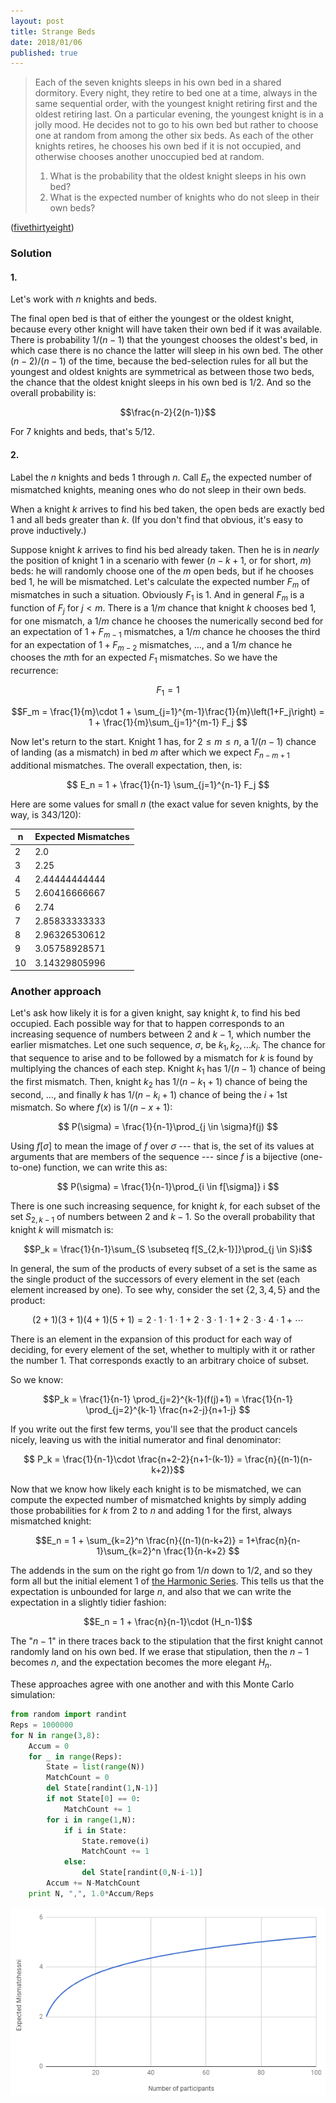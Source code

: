 ```yaml
---
layout: post
title: Strange Beds
date: 2018/01/06
published: true
---
```


>Each of the seven knights sleeps in his own bed in a shared dormitory. Every night, they retire to bed one at a time, always in the same sequential order, with the youngest knight retiring first and the oldest retiring last. On a particular evening, the youngest knight is in a jolly mood. He decides not to go to his own bed but rather to choose one at random from among the other six beds. As each of the other knights retires, he chooses his own bed if it is not occupied, and otherwise chooses another unoccupied bed at random.
>
>1. What is the probability that the oldest knight sleeps in his own bed?
>2. What is the expected number of knights who do not sleep in their own beds?

<!--more-->

([fivethirtyeight](https://fivethirtyeight.com/features/where-will-the-seven-dwarfs-sleep-tonight/))

### Solution

#### 1.

Let's work with $n$ knights and beds.

The final open bed is that of either the youngest or the oldest knight, because every other knight will have taken their own bed if it was available. There is probability $1/(n-1)$ that the youngest chooses the oldest's bed, in which case there is no chance the latter will sleep in his own bed. The other $(n-2)/(n-1)$ of the time, because the bed-selection rules for all but the youngest and oldest knights are symmetrical as between those two beds, the chance that the oldest knight sleeps in his own bed is $1/2$. And so the overall probability is:

$$\frac{n-2}{2(n-1)}$$

For $7$ knights and beds, that's $5/12$.

#### 2.

Label the $n$ knights and beds $1$ through $n$. Call $E_n$ the expected number of mismatched knights, meaning ones who do not sleep in their own beds. 

When a knight $k$ arrives to find his bed taken, the open beds are exactly bed $1$ and all beds greater than $k$. (If you don't find that obvious, it's easy to prove inductively.)

Suppose knight $k$ arrives to find his bed already taken. Then he is in _nearly_ the position of knight $1$ in a scenario with fewer ($n-k+1$, or for short, $m$) beds: he will randomly choose one of the $m$ open beds, but if he chooses bed $1$, he will be mismatched. Let's calculate the expected number $F_m$ of mismatches in such a situation.  Obviously $F_1$ is $1$. And in general $F_m$ is a function of $F_j$ for $j<m$. There is a $1/m$ chance that knight $k$ chooses bed $1$, for one mismatch, a $1/m$ chance he chooses the numerically second bed for an expectation of $1+F_{m-1}$ mismatches, a $1/m$ chance he chooses the third for an expectation of $1 + F_{m-2}$ mismatches, $\ldots$, and a $1/m$ chance he chooses the $m$th for an expected $F_1$ mismatches. So we have the recurrence:

$$F_1 = 1$$

$$F_m = \frac{1}{m}\cdot 1 + \sum_{j=1}^{m-1}\frac{1}{m}\left(1+F_j\right)
= 1 + \frac{1}{m}\sum_{j=1}^{m-1} F_j
$$

Now let's return to the start. Knight $1$ has, for $2\leq m \leq n$, a $1/(n-1)$ chance of landing (as a mismatch) in bed $m$ after which we expect $F_{n-m+1}$ additional mismatches. The overall expectation, then, is:

$$ E_n = 1 + \frac{1}{n-1} \sum_{j=1}^{n-1} F_j
$$

Here are some values for small $n$ (the exact value for seven knights, by the way, is $343/120$):

n | Expected Mismatches 
--- |:---
2 | 2.0
3 | 2.25
4 | 2.44444444444
5 | 2.60416666667
6 | 2.74
7 | 2.85833333333
8 | 2.96326530612
9 | 3.05758928571
10 | 3.14329805996

### Another approach

Let's ask how likely it is for a given knight, say knight $k$, to find his bed occupied. Each possible way for that to happen corresponds to an increasing sequence of numbers between $2$ and $k-1$, which number the earlier mismatches. Let one such sequence, $\sigma$, be $k_1,k_2,...k_i$. The chance for that sequence to arise and to be followed by a mismatch for $k$ is found by multiplying the chances of each step. Knight $k_1$ has $1/(n-1)$ chance of being the first mismatch. Then, knight $k_2$ has $1/(n-k_1+1)$ chance of being the second, $\ldots$, and finally $k$ has $1/(n-k_i+1)$ chance of being the $i+1$st mismatch. So where $f(x)$ is $1/(n-x+1)$:

$$ P(\sigma) = \frac{1}{n-1}\prod_{j \in \sigma}f(j) $$

Using $f[\sigma]$ to mean the image of $f$ over $\sigma$ --- that is, the set of its values at arguments that are members of the sequence --- since $f$ is a bijective (one-to-one) function, we can write this as:

$$ P(\sigma) = \frac{1}{n-1}\prod_{i \in f[\sigma]} i $$

There is one such increasing sequence, for knight $k$, for each subset of the set $S_{2,k-1}$ of numbers between $2$ and $k-1$. So the overall probability that knight $k$ will mismatch is:

$$P_k =  \frac{1}{n-1}\sum_{S \subseteq f[S_{2,k-1}]}\prod_{j \in S}i$$

In general, the sum of the products of every subset of a set is the same as the single product of the successors of every element in the set (each element increased by one). To see why, consider the set $\{2,3,4,5\}$ and the product:

$$(2+1)(3+1)(4+1)(5+1) = 2\cdot 1\cdot 1 \cdot 1 +2\cdot 3 \cdot 1 \cdot 1 +2\cdot 3 \cdot 4 \cdot 1 + \cdots$$

There is an element in the expansion of this product for each way of deciding, for every element of the set, whether to multiply with  it or rather the number $1$. That corresponds exactly to an arbitrary choice of subset.

So we know:

$$P_k = \frac{1}{n-1} \prod_{j=2}^{k-1}(f(j)+1) = \frac{1}{n-1} \prod_{j=2}^{k-1} \frac{n+2-j}{n+1-j}
$$

If you write out the first few terms, you'll see that the product cancels nicely, leaving us with the initial numerator and final denominator:

$$ P_k = \frac{1}{n-1}\cdot \frac{n+2-2}{n+1-(k-1)} = 
\frac{n}{(n-1)(n-k+2)}$$

Now that we know how likely each knight is to be mismatched, we can compute the expected number of mismatched knights by simply adding those probabilities for $k$ from $2$ to $n$ and adding $1$ for the first, always mismatched knight:

$$E_n = 1 + \sum_{k=2}^n \frac{n}{(n-1)(n-k+2)} 
= 1+\frac{n}{n-1}\sum_{k=2}^n \frac{1}{n-k+2}
$$

The addends in the sum on the right go from $1/n$ down to $1/2$, and so they form all but the initial element $1$ of [the Harmonic Series](http://mathworld.wolfram.com/HarmonicSeries.html). This tells us that the expectation is unbounded for large $n$, and also that we can write the expectation in a slightly tidier fashion:

$$E_n = 1 + \frac{n}{n-1}\cdot (H_n-1)$$

The "$n-1$" in there traces back to the stipulation that the first knight cannot randomly land on his own bed. If we erase that stipulation, then the $n-1$ becomes $n$, and the expectation becomes the more elegant $H_n$.

These approaches agree with one another and with this Monte Carlo simulation:

```python
from random import randint
Reps = 1000000
for N in range(3,8):
	Accum = 0
	for _ in range(Reps):
		State = list(range(N))
		MatchCount = 0
		del State[randint(1,N-1)]
		if not State[0] == 0:
			MatchCount += 1
		for i in range(1,N):
			if i in State:
				State.remove(i)
				MatchCount += 1
			else:
				del State[randint(0,N-i-1)]
		Accum += N-MatchCount
	print N, ",", 1.0*Accum/Reps
```

![Graph of expectation versus n.](/img/ExpectedMismatches.png)

<br>

